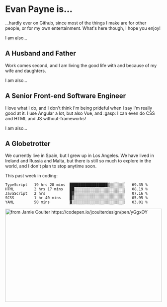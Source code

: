 # Evan Payne is...
...hardly ever on Github, since most of the things I make are for other people, or for my own entertainment.  What's here though, I hope you enjoy!

I am also...
## A Husband and Father
Work comes second, and I am living the good life with and because of my wife and daughters.

I am also...
## A Senior Front-end Software Engineer
I love what I do, and I don't think I'm being prideful when I say I'm really good at it.  I use Angular a lot, but also Vue, and :gasp: I can even do CSS and HTML and JS without-frameworks!

I am also...
## A Globetrotter
We currently live in Spain, but I grew up in Los Angeles.  We have lived in Ireland and Russia and Malta, but there is still so much to explore in the world, and I don't plan to stop anytime soon.

This past week in coding:
<!--START_SECTION:waka-->
```text
TypeScript   19 hrs 28 mins  █████████████████▒░░░░░░░   69.35 % 
HTML         2 hrs 17 mins   ██░░░░░░░░░░░░░░░░░░░░░░░   08.19 % 
JavaScript   2 hrs           █▓░░░░░░░░░░░░░░░░░░░░░░░   07.16 % 
SCSS         1 hr 40 mins    █▒░░░░░░░░░░░░░░░░░░░░░░░   05.95 % 
YAML         50 mins         ▓░░░░░░░░░░░░░░░░░░░░░░░░   03.01 % 
```
<!--END_SECTION:waka-->


<img alt="from Jamie Coulter https://codepen.io/jcoulterdesign/pen/yGgxOY" src="./solar.svg" width="100%" height="300"/>

